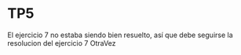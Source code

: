 # TP5
El ejercicio 7 no estaba siendo bien resuelto, así que debe seguirse la resolucion del ejercicio 7 OtraVez
